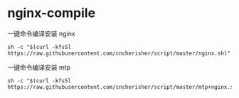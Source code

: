 # nginx-compile

一键命令编译安装 nginx

```shell
sh -c "$(curl -kfsSl https://raw.githubusercontent.com/cncherisher/script/master/nginx.sh)"
```
一键命令编译安装 mtp

```shell
sh -c "$(curl -kfsSl https://raw.githubusercontent.com/cncherisher/script/master/mtp+nginx.sh)"
```